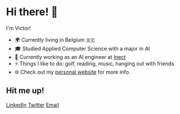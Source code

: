 # Hi there! 👋

I'm Victor!

- 🌍 Currently living in Belgium :belgium:
- 🎓 Studied Applied Computer Science with a major in AI
- 🚀 Currently working as an AI engineer at [Inect](https://www.inect.be)
- ⚡ Things I like to do: golf, reading, music, hanging out with friends
- 🌐 Check out my [personal website](https://victorbarra.dev) for more info.

## Hit me up! ##

[LinkedIn](https://www.linkedin.com/in/victor-barra)    [Twitter](https://twitter.com/VictorBarraa)    [Email](mailto:victor.barra@live.be)

<!--
**Vicba/VicBa** is a ✨ _special_ ✨ repository because its `README.md` (this file) appears on your GitHub profile.

Here are some ideas to get you started:

- 🔭 I’m currently working on ...
- 🌱 I’m currently learning ...
- 👯 I’m looking to collaborate on ...
- 🤔 I’m looking for help with ...
- 💬 Ask me about ...
- 📫 How to reach me: ...
- 😄 Pronouns: ...
- ⚡ Fun fact: ...
-->
